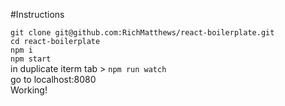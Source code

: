 #Instructions

`git clone git@github.com:RichMatthews/react-boilerplate.git` <br />
`cd react-boilerplate` <br />
`npm i` <br />
`npm start` <br />
in duplicate iterm tab > `npm run watch` <br />
go to localhost:8080 <br />
Working! <br />
